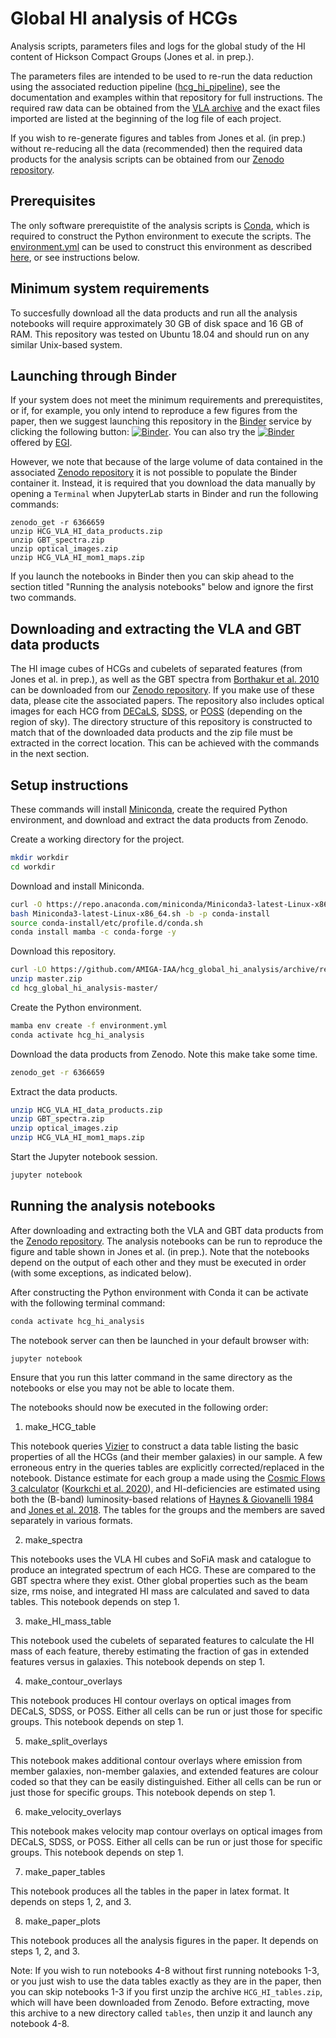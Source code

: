 # Global HI analysis of HCGs

Analysis scripts, parameters files and logs for the global study of the HI content of Hickson Compact Groups (Jones et al. in prep.). 

The parameters files are intended to be used to re-run the data reduction using the associated reduction pipeline ([hcg_hi_pipeline](https://github.com/AMIGA-IAA/hcg_hi_pipeline/tree/v1.0)), see the documentation and examples within that repository for full instructions. The required raw data can be obtained from the [VLA archive](https://data.nrao.edu/portal) and the exact files imported are listed at the beginning of the log file of each project.

If you wish to re-generate figures and tables from Jones et al. (in prep.) without re-reducing all the data (recommended) then the required data products for the analysis scripts can be obtained from our [Zenodo repository](https://doi.org/10.5281/zenodo.6366659). 

## Prerequisites

The only software prerequistite of the analysis scripts is [Conda](https://docs.conda.io/en/latest/), which is required to construct the Python environment to execute the scripts. The [environment.yml](https://github.com/AMIGA-IAA/hcg_global_hi_analysis/blob/master/environment.yml) can be used to construct this environment as described [here](https://docs.conda.io/projects/conda/en/latest/user-guide/tasks/manage-environments.html#creating-an-environment-from-an-environment-yml-file), or see instructions below.

## Minimum system requirements

To succesfully download all the data products and run all the analysis notebooks will require approximately 30 GB of disk space and 16 GB of RAM. This repository was tested on Ubuntu 18.04 and should run on any similar Unix-based system.

## Launching through Binder 

If your system does not meet the minimum requirements and prerequistites, or if, for example, you only intend to reproduce a few figures from the paper, then we suggest launching this repository in the [Binder](https://mybinder.org/) service by clicking the following button: [![Binder](https://mybinder.org/badge_logo.svg)](https://mybinder.org/v2/gh/AMIGA-IAA/hcg_global_hi_analysis/HEAD). You can also try the [![Binder](https://binder.notebooks.egi.eu/badge_logo.svg)](https://binder.notebooks.egi.eu/v2/gh/AMIGA-IAA/hcg_global_hi_analysis/binder) offered by [EGI](https://marketplace.eosc-portal.eu/services/egi-notebooks).

However, we note that because of the large volume of data contained in the associated [Zenodo repository](https://doi.org/10.5281/zenodo.6366659) it is not possible to populate the Binder container it. Instead, it is required that you download the data manually by opening a `Terminal` when JupyterLab starts in Binder and run the following commands:

```
zenodo_get -r 6366659
unzip HCG_VLA_HI_data_products.zip
unzip GBT_spectra.zip
unzip optical_images.zip
unzip HCG_VLA_HI_mom1_maps.zip
```

If you launch the notebooks in Binder then you can skip ahead to the section titled "Running the analysis notebooks" below and ignore the first two commands.

## Downloading and extracting the VLA and GBT data products

The HI image cubes of HCGs and cubelets of separated features (from Jones et al. in prep.), as well as the GBT spectra from [Borthakur et al. 2010](https://ui.adsabs.harvard.edu/abs/2010ApJ...710..385B/abstract) can be downloaded from our [Zenodo repository](https://doi.org/10.5281/zenodo.6366659). If you make use of these data, please cite the associated papers. The repository also includes optical images for each HCG from [DECaLS](https://www.legacysurvey.org/decamls/), [SDSS](http://skyserver.sdss.org), or [POSS](https://stdatu.stsci.edu/cgi-bin/dss_form) (depending on the region of sky). The directory structure of this repository is constructed to match that of the downloaded data products and the zip file must be extracted in the correct location. This can be achieved with the commands in the next section.

## Setup instructions

These commands will install [Miniconda](https://docs.conda.io/en/latest/miniconda.html), create the required Python environment, and download and extract the data products from Zenodo.

Create a working directory for the project.
```bash
mkdir workdir
cd workdir
```

Download and install Miniconda.
```bash
curl -O https://repo.anaconda.com/miniconda/Miniconda3-latest-Linux-x86_64.sh
bash Miniconda3-latest-Linux-x86_64.sh -b -p conda-install
source conda-install/etc/profile.d/conda.sh
conda install mamba -c conda-forge -y
```

Download this repository.
```bash
curl -LO https://github.com/AMIGA-IAA/hcg_global_hi_analysis/archive/refs/heads/master.zip
unzip master.zip
cd hcg_global_hi_analysis-master/
```

Create the Python environment.
```bash
mamba env create -f environment.yml
conda activate hcg_hi_analysis
```

Download the data products from Zenodo. Note this make take some time.
```bash
zenodo_get -r 6366659
```

Extract the data products.
```bash
unzip HCG_VLA_HI_data_products.zip
unzip GBT_spectra.zip
unzip optical_images.zip
unzip HCG_VLA_HI_mom1_maps.zip
```

Start the Jupyter notebook session.
```bash
jupyter notebook
```

## Running the analysis notebooks

After downloading and extracting both the VLA and GBT data products from the [Zenodo repository](https://doi.org/10.5281/zenodo.6366659). The analysis notebooks can be run to reproduce the figure and table shown in Jones et al. (in prep.). Note that the notebooks depend on the output of each other and they must be executed in order (with some exceptions, as indicated below).

After constructing the Python environment with Conda it can be activate with the following terminal command:

```bash
conda activate hcg_hi_analysis
```

The notebook server can then be launched in your default browser with:

```bash
jupyter notebook
```

Ensure that you run this latter command in the same directory as the notebooks or else you may not be able to locate them.

The notebooks should now be executed in the following order:

1. make\_HCG\_table

This notebook queries [Vizier](https://vizier.u-strasbg.fr/viz-bin/VizieR) to construct a data table listing the basic properties of all the HCGs (and their member galaxies) in our sample. A few erroneous entry in the queries tables are explicitly corrected/replaced in the notebook. Distance estimate for each group a made using the [Cosmic Flows 3 calculator](https://github.com/quatrope/pycf3) ([Kourkchi et al. 2020](https://ui.adsabs.harvard.edu/abs/2020AJ....159...67K/abstract)), and HI-deficiencies are estimated using both the (B-band) luminosity-based relations of [Haynes & Giovanelli 1984](https://ui.adsabs.harvard.edu/abs/1984AJ.....89..758H/abstract) and [Jones et al. 2018](https://ui.adsabs.harvard.edu/abs/2018A%26A...609A..17J/abstract). The tables for the groups and the members are saved separately in various formats.

2. make\_spectra

This notebooks uses the VLA HI cubes and SoFiA mask and catalogue to produce an integrated spectrum of each HCG. These are compared to the GBT spectra where they exist. Other global properties such as the beam size, rms noise, and integrated HI mass are calculated and saved to data tables. This notebook depends on step 1.

3. make\_HI\_mass\_table

This notebook used the cubelets of separated features to calculate the HI mass of each feature, thereby estimating the fraction of gas in extended features versus in galaxies. This notebook depends on step 1.

4. make\_contour\_overlays

This notebook produces HI contour overlays on optical images from DECaLS, SDSS, or POSS. Either all cells can be run or just those for specific groups. This notebook depends on step 1.

5. make\_split\_overlays

This notebook makes additional contour overlays where emission from member galaxies, non-member galaxies, and extended features are colour coded so that they can be easily distinguished. Either all cells can be run or just those for specific groups. This notebook depends on step 1.

6. make\_velocity\_overlays

This notebook makes velocity map contour overlays on optical images from DECaLS, SDSS, or POSS. Either all cells can be run or just those for specific groups. This notebook depends on step 1.

7. make\_paper\_tables

This notebook produces all the tables in the paper in latex format. It depends on steps 1, 2, and 3.

8. make\_paper\_plots

This notebook produces all the analysis figures in the paper. It depends on steps 1, 2, and 3.

Note: If you wish to run notebooks 4-8 without first running notebooks 1-3, or you just wish to use the data tables exactly as they are in the paper, then you can skip notebooks 1-3 if you first unzip the archive ```HCG_HI_tables.zip```, which will have been downloaded from Zenodo. Before extracting, move this archive to a new directory called ```tables```, then unzip it and launch any notebook 4-8.
